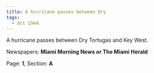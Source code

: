 ```yaml
---  
title: A hurricane passes between Dry  
tags:  
  - Oct 1944  
---  
```

  
A hurricane passes between Dry Tortugas and Key West.  
  
Newspapers: **Miami Morning News or The Miami Herald**  
  
Page: **1**, Section: **A** 
